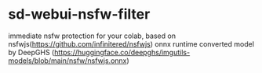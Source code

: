 # sd-webui-nsfw-filter
immediate nsfw protection for your colab, based on nsfwjs(https://github.com/infinitered/nsfwjs)
onnx runtime converted model by DeepGHS (https://huggingface.co/deepghs/imgutils-models/blob/main/nsfw/nsfwjs.onnx)
